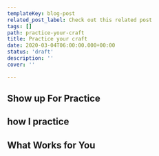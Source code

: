 ```yaml
---
templateKey: blog-post
related_post_label: Check out this related post
tags: []
path: practice-your-craft
title: Practice your craft
date: 2020-03-04T06:00:00.000+00:00
status: 'draft'
description: ''
cover: ''

---
```


## Show up For Practice

## how I practice

## What Works for You
